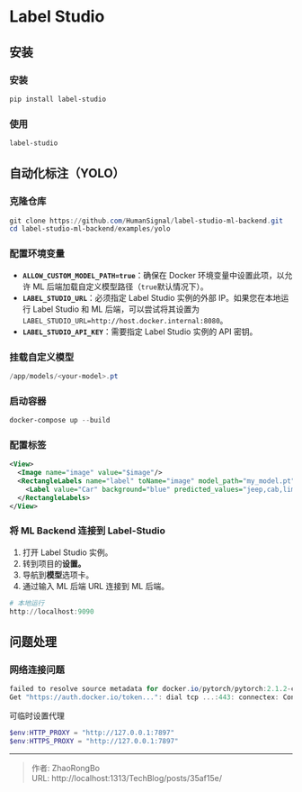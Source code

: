 # Label Studio


<!--more-->

## 安装

### 安装

```powershell
pip install label-studio
```

### 使用

```powershell
label-studio
```

## 自动化标注（YOLO）

### 克隆仓库

```powershell
git clone https://github.com/HumanSignal/label-studio-ml-backend.git
cd label-studio-ml-backend/examples/yolo
```

### 配置环境变量

- **`ALLOW_CUSTOM_MODEL_PATH=true`**：确保在 Docker 环境变量中设置此项，以允许 ML 后端加载自定义模型路径（`true`默认情况下）。
- **`LABEL_STUDIO_URL`**：必须指定 Label Studio 实例的外部 IP。如果您在本地运行 Label Studio 和 ML 后端，可以尝试将其设置为`LABEL_STUDIO_URL=http://host.docker.internal:8080`。
- **`LABEL_STUDIO_API_KEY`**：需要指定 Label Studio 实例的 API 密钥。

### 挂载自定义模型

```powershell
/app/models/<your-model>.pt
```

### 启动容器

```powershell
docker-compose up --build
```

### 配置标签

```xml
<View>
  <Image name="image" value="$image"/>
  <RectangleLabels name="label" toName="image" model_path="my_model.pt" model_score_threshold="0.25">
    <Label value="Car" background="blue" predicted_values="jeep,cab,limousine,truck"/>
  </RectangleLabels>
</View>
```

### 将 ML Backend 连接到 Label-Studio

1. 打开 Label Studio 实例。
2. 转到项目的**设置。**
3. 导航到**模型**选项卡。
4. 通过输入 ML 后端 URL 连接到 ML 后端。

```powershell
# 本地运行
http://localhost:9090
```

## 问题处理

### 网络连接问题

```powershell
failed to resolve source metadata for docker.io/pytorch/pytorch:2.1.2-cuda12.1-cudnn8-runtime
Get "https://auth.docker.io/token...": dial tcp ...:443: connectex: Connection timed out
```

可临时设置代理

```powershell
$env:HTTP_PROXY = "http://127.0.0.1:7897"
$env:HTTPS_PROXY = "http://127.0.0.1:7897"
```



---

> 作者: ZhaoRongBo  
> URL: http://localhost:1313/TechBlog/posts/35af15e/  

